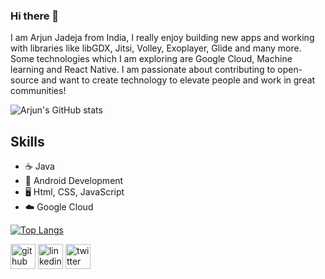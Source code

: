 ### Hi there 👋

I am Arjun Jadeja from India, I really enjoy building new apps and working with libraries like libGDX, Jitsi, Volley, Exoplayer, Glide and many more. Some technologies which I am exploring are Google Cloud, Machine learning and React Native. I am passionate about contributing to open-source and want to create technology to elevate people and work in great communities!

![Arjun's GitHub stats](https://github-readme-stats.vercel.app/api?username=ArjunJadeja&hide=stars,contribs&show_icons=true&theme=dark)

## Skills
* ☕️ Java
* 📱 Android Development
* 🖥 Html, CSS, JavaScript
* ☁️ Google Cloud

[![Top Langs](https://github-readme-stats.vercel.app/api/top-langs/?username=ArjunJadeja&layout=compact)](https://github.com/anuraghazra/github-readme-stats)

[<img src='https://cdn.jsdelivr.net/npm/simple-icons@3.0.1/icons/github.svg' alt='github' height='40'>](https://github.com/ArjunJadeja)  [<img src='https://cdn.jsdelivr.net/npm/simple-icons@3.0.1/icons/linkedin.svg' alt='linkedin' height='40'>](https://www.linkedin.com/in/arjun-jadeja/)  [<img src='https://cdn.jsdelivr.net/npm/simple-icons@3.0.1/icons/twitter.svg' alt='twitter' height='40'>](https://twitter.com/thearjunjadeja)  

